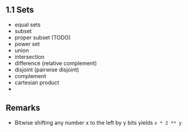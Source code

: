 ## 1.1 Sets

- equal sets
- subset
- proper subset (TODO)
- power set
- union
- intersection
- difference (relative complement)
- disjoint (pairwise disjoint)
- complement
- cartesian product
-

## Remarks

- Bitwise shifting any number x to the left by y bits yields
  `x * 2 ** y`
